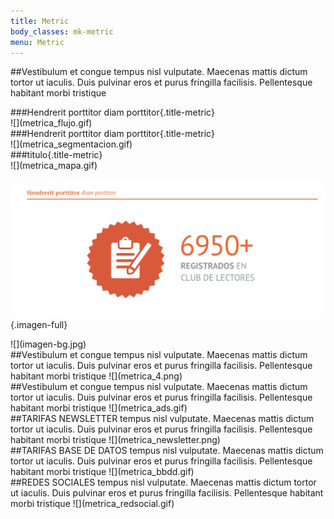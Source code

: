 ```yaml
---
title: Metric
body_classes: mk-metric
menu: Metric
---
```


##Vestibulum et congue 
tempus nisl vulputate. Maecenas mattis dictum tortor ut iaculis. Duis pulvinar eros et purus fringilla facilisis. Pellentesque habitant morbi tristique
<div markdown="1" class="module-one">
<div markdown="1" class="img-metric-module"> 
###Hendrerit porttitor diam porttitor{.title-metric}
<div class="line-metric"></div>
![](metrica_flujo.gif)
</div>
<!--
comentario x
-->
<div markdown="1" class="img-metric-module">
###Hendrerit porttitor diam porttitor{.title-metric}
<div class="line-metric"></div>
![](metrica_segmentacion.gif)
</div>
</div>

<div markdown="1" class="mapa-module">
<div markdown="1" class="mapa-module-inside">
###titulo{.title-metric}
<div class="line-metric"></div>
![](metrica_mapa.gif)
</div>
</div>

![](metrica_3.jpg){.imagen-full}

<div markdown="1" class="full-image-sect2">
![](imagen-bg.jpg)
</div>
<div markdown="1" class="full-color-section"></div>
<div markdown="1" class="full-image-section">
##Vestibulum et congue 
tempus nisl vulputate. Maecenas mattis dictum tortor ut iaculis. Duis pulvinar eros et purus fringilla facilisis. Pellentesque habitant morbi tristique	
![](metrica_4.png)
</div>

<div markdown="1" class="full-metrica">
##Vestibulum et congue 
tempus nisl vulputate. Maecenas mattis dictum tortor ut iaculis. Duis pulvinar eros et purus fringilla facilisis. Pellentesque habitant morbi tristique 
![](metrica_ads.gif)
</div>

<div markdown="1" class="full-metrica metrica-bg">
##TARIFAS NEWSLETTER
tempus nisl vulputate. Maecenas mattis dictum tortor ut iaculis. Duis pulvinar eros et purus fringilla facilisis. Pellentesque habitant morbi tristique 
![](metrica_newsletter.png)
</div>

<div markdown="1" class="full-metrica">
##TARIFAS BASE DE DATOS
tempus nisl vulputate. Maecenas mattis dictum tortor ut iaculis. Duis pulvinar eros et purus fringilla facilisis. Pellentesque habitant morbi tristique 
![](metrica_bbdd.gif)
</div>

<div markdown="1" class="full-metrica metrica-bg">
##REDES SOCIALES
tempus nisl vulputate. Maecenas mattis dictum tortor ut iaculis. Duis pulvinar eros et purus fringilla facilisis. Pellentesque habitant morbi tristique 
![](metrica_redsocial.gif)
</div>